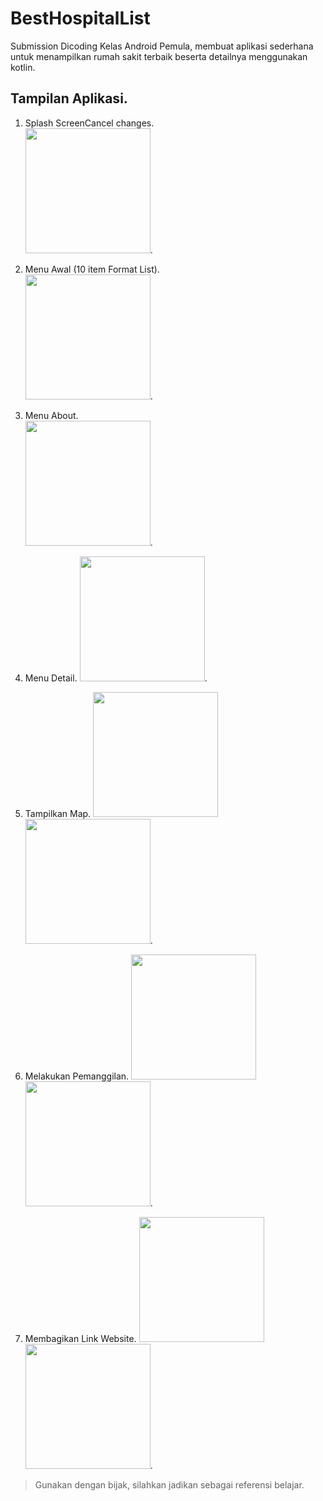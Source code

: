 # BestHospitalList
Submission Dicoding Kelas Android Pemula, membuat aplikasi sederhana untuk menampilkan rumah sakit terbaik beserta detailnya menggunakan kotlin. 

## Tampilan Aplikasi. 
1. Splash ScreenCancel changes.  
    <img width="200" src="https://user-images.githubusercontent.com/65103585/118408238-44888480-b6b7-11eb-96cd-9add089cc4c3.jpeg">. 

2. Menu Awal (10 item Format List).  
    <img width="200" src="https://user-images.githubusercontent.com/65103585/118408264-67b33400-b6b7-11eb-9ea2-928ee3a70468.jpeg">. 
3. Menu About.  
    <img width="200" src="https://user-images.githubusercontent.com/65103585/118408291-8a454d00-b6b7-11eb-9a42-4ee5f09efb67.jpeg">. 
4. Menu Detail. 
    <img width="200" src="https://user-images.githubusercontent.com/65103585/118408297-93361e80-b6b7-11eb-9e59-ddc10fe79bf8.jpeg">. 

5. Tampilkan Map. 
    <img width="200" src="https://user-images.githubusercontent.com/65103585/118408334-c11b6300-b6b7-11eb-9fa7-bebd50584bce.jpeg">
    <img width="200" src="https://user-images.githubusercontent.com/65103585/118408342-c678ad80-b6b7-11eb-8128-2e45f9fdec1e.jpeg">. 
6. Melakukan Pemanggilan. 
    <img width="200" src="https://user-images.githubusercontent.com/65103585/118408362-de503180-b6b7-11eb-8cbc-a4c4aa1c5bd2.jpeg">
    <img width="200" src="https://user-images.githubusercontent.com/65103585/118408366-e27c4f00-b6b7-11eb-8c57-2551a25f56d6.jpeg">. 
7. Membagikan Link Website. 
    <img width="200" src="https://user-images.githubusercontent.com/65103585/118408386-ffb11d80-b6b7-11eb-9de8-498ee9e37bf0.jpeg">
    <img width="200" src="https://user-images.githubusercontent.com/65103585/118408388-02137780-b6b8-11eb-8cdf-6aad30b9d19d.jpeg">. 

> Gunakan dengan bijak, silahkan jadikan sebagai referensi belajar.
